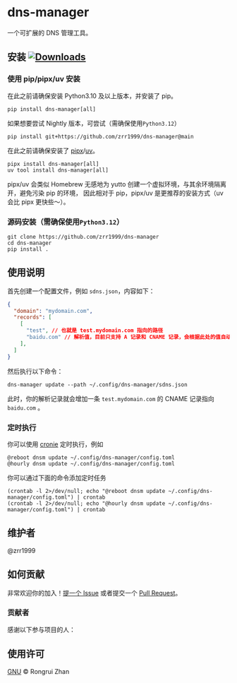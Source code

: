 # dns-manager

一个可扩展的 DNS 管理工具。

## 安装 [![Downloads](https://pepy.tech/badge/dns-manager)](https://pepy.tech/project/dns-manager)

### 使用 pip/pipx/uv 安装

在此之前请确保安装 Python3.10 及以上版本，并安装了 pip。
```shell
pip install dns-manager[all]
```

如果想要尝试 Nightly 版本，可尝试（需确保使用`Python3.12`）
```shell
pip install git+https://github.com/zrr1999/dns-manager@main
```

在此之前请确保安装了 [pipx](https://github.com/pypa/pipx)/[uv](https://github.com/astral-sh/uv)。
```shell
pipx install dns-manager[all]
uv tool install dns-manager[all]
```

pipx/uv 会类似 Homebrew 无感地为 yutto 创建一个虚拟环境，与其余环境隔离开，避免污染 pip 的环境，
因此相对于 pip，pipx/uv 是更推荐的安装方式（uv 会比 pipx 更快些～）。

### 源码安装（需确保使用`Python3.12`）

```shell
git clone https://github.com/zrr1999/dns-manager
cd dns-manager
pip install .
```

## 使用说明
首先创建一个配置文件，例如 `sdns.json`，内容如下：
```json
{
  "domain": "mydomain.com",
  "records": [
    [
      "test", // 也就是 test.mydomain.com 指向的路径
      "baidu.com" // 解析值，目前只支持 A 记录和 CNAME 记录，会根据此处的值自动判断
    ],
  ]
}
```
然后执行以下命令：
```shell
dns-manager update --path ~/.config/dns-manager/sdns.json
```
此时，你的解析记录就会增加一条 `test.mydomain.com` 的 CNAME 记录指向 `baidu.com` 。

### 定时执行
你可以使用 [cronie](https://github.com/cronie-crond/cronie) 定时执行，例如
```
@reboot dnsm update ~/.config/dns-manager/config.toml
@hourly dnsm update ~/.config/dns-manager/config.toml
```

你可以通过下面的命令添加定时任务
```shell
(crontab -l 2>/dev/null; echo "@reboot dnsm update ~/.config/dns-manager/config.toml") | crontab
(crontab -l 2>/dev/null; echo "@hourly dnsm update ~/.config/dns-manager/config.toml") | crontab
```

## 维护者

@zrr1999

## 如何贡献

非常欢迎你的加入！[提一个 Issue](https://github.com/zrr1999/dns-manager/issues/new) 或者提交一个 [Pull Request](https://github.com/zrr1999/dns-manager/pulls/new)。

### 贡献者

感谢以下参与项目的人：

## 使用许可
[GNU](LICENSE) © Rongrui Zhan
